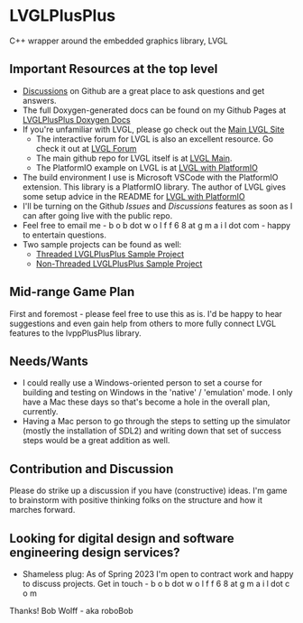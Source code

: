 # LVGLPlusPlus
C++ wrapper around the embedded graphics library, LVGL

## Important Resources at the top level
- [Discussions](https://github.com/bobwolff68/LVGLPlusPlus/discussions) on Github are a great place to ask questions and get answers.
- The full Doxygen-generated docs can be found on my Github Pages at [LVGLPlusPlus Doxygen Docs](https://bobwolff68.github.io/LVGLPlusPlus)
- If you're unfamiliar with LVGL, please go check out the [Main LVGL Site](https://lvgl.io)
  - The interactive forum for LVGL is also an excellent resource. Go check it out at [LVGL Forum](https://forum.lvgl.io/)
  - The main github repo for LVGL itself is at [LVGL Main](https://github.com/lvgl/lvgl).
  - The PlatformIO example on LVGL is at [LVGL with PlatformIO](https://github.com/lvgl/lv_platformio)
- The build environment I use is Microsoft VSCode with the PlatformIO extension. This library is a PlatformIO library. The author of LVGL gives some setup advice in the README for [LVGL with PlatformIO](https://github.com/lvgl/lv_platformio)
- I'll be turning on the Github _Issues_ and _Discussions_ features as soon as I can after going live with the public repo.
- Feel free to email me - b o b dot w o l f f 6 8 at g m a i l dot com - happy to entertain questions.
- Two sample projects can be found as well:
  - [Threaded LVGLPlusPlus Sample Project](https://github.com/bobwolff68/LVGLPlusPlus-ThreadedSample)
  - [Non-Threaded LVGLPlusPlus Sample Project](https://github.com/bobwolff68/LVGLPlusPlus-NonThreadedSample)

## Mid-range Game Plan

First and foremost - please feel free to use this as is. I'd be happy to hear suggestions and even gain help from others to more fully connect LVGL features to the lvppPlusPlus library.

## Needs/Wants

- I could really use a Windows-oriented person to set a course for building and testing on Windows in the 'native' / 'emulation' mode. I only have a Mac these days so that's become a hole in the overall plan, currently.
- Having a Mac person to go through the steps to setting up the simulator (mostly the installation of SDL2) and writing down that set of success steps would be a great addition as well.

## Contribution and Discussion

Please do strike up a discussion if you have (constructive) ideas. I'm game to brainstorm with positive thinking folks on the structure and how it marches forward.

## Looking for digital design and software engineering design services?

- Shameless plug: As of Spring 2023 I'm open to contract work and happy to discuss projects. Get in touch - b o b dot w o l f f 6 8 at g m a i l dot c o m

Thanks!
Bob Wolff - aka roboBob
